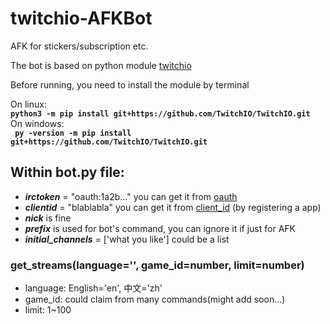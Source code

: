 # twitchio-AFKBot
AFK for stickers/subscription etc.

The bot is based on python module [twitchio](https://github.com/TwitchIO/TwitchIO)

Before running, you need to install the module by terminal  

On linux:  
**`python3 -m pip install git+https://github.com/TwitchIO/TwitchIO.git`**  
On windows:  
**`
py -version -m pip install git+https://github.com/TwitchIO/TwitchIO.git`**  

  
## Within bot.py file:  
* ***irctoken*** = "oauth:1a2b..." you can get it from [oauth](https://https://twitchapps.com/tmi/)  
* ***clientid*** = "blablabla" you can get it from [client_id](https://dev.twitch.tv/console/apps) (by registering a app)  
* ***nick*** is fine  
* ***prefix*** is used for bot's command, you can ignore it if just for AFK  
* ***initial_channels*** = ['what you like'] could be a list  

### get_streams(language='', game_id=number, limit=number)
* language: English='en', 中文='zh'
* game_id: could claim from many commands(might add soon...)
* limit: 1~100
